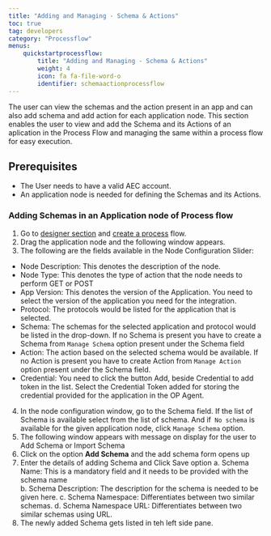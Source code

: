 ```yaml
---
title: "Adding and Managing - Schema & Actions"
toc: true
tag: developers
category: "Processflow"
menus: 
    quickstartprocessflow:     
        title: "Adding and Managing - Schema & Actions"
        weight: 4
        icon: fa fa-file-word-o
        identifier: schemaactionprocessflow
---
```


The user can view the schemas and the action present in an app and can also add schema and add action for each application node. 
This section enables the user to view and add the Schema and its Actions of an aplication in the Process Flow and managing the same
within a process flow for easy execution.

## Prerequisites
- The User needs to have a valid AEC account.
- An application node  is needed for defining the Schemas and its Actions.


### Adding Schemas in an Application node of Process flow 

1) Go to [designer section]() and [create a process]() flow.  
2) Drag the application node and the following window appears.  
3) The following are the fields available in the Node Configuration Slider:  
* Node Description: This denotes the description of the node.  
* Node Type: This denotes the type of action that the node needs to perform GET or POST   
* App Version: This denotes the version of the Application. You need to select the version of the application you need for the integration.  
* Protocol: The protocols would be listed for the application that is selected.     
* Schema: The schemas for the selected application and protocol would be listed in the drop-down. If no Schema is present you have to create a Schema from `Manage Schema` option present under the Schema field  
* Action: The action based on the selected schema would be available. If no Action is present you have to create Action from `Manage Action` option present under the Schema field.  
* Credential: You need to click the button Add, beside Credential to add token in the list. Select the Credential Token added for storing the credential provided for the application in the OP Agent.    
4) In the node configuration window, go to the Schema field. If the list of Schema is available select from 
the list of schema. And if` No schema` is available for the given application node, click `Manage Schema` option.
5) The following window appears with message on display for the user to Add Schema or Import Schema
6) Click on the option **Add Schema** and the add schema form opens up
7) Enter the details of adding Schema and Click Save option
 a. Schema Name: This is a mandatory field and it needs to be provided with the schema name  
 b. Schema Description: The description for the schema is needed to be given here. 
 c. Schema Namespace: Differentiates between two similar schemas. 
 d. Schema Namespace URL: Differentiates between two similar schemas using URL.
8) The newly added Schema gets listed in teh left side pane.





